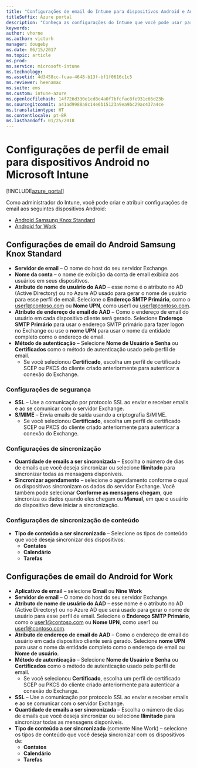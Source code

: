 ```yaml
---
title: "Configurações de email do Intune para dispositivos Android e Android for Work"
titleSuffix: Azure portal
description: "Conheça as configurações do Intune que você pode usar para configurar as conexões de email em dispositivos Android."
keywords: 
author: vhorne
ms.author: victorh
manager: dougeby
ms.date: 06/15/2017
ms.topic: article
ms.prod: 
ms.service: microsoft-intune
ms.technology: 
ms.assetid: 4d3458cc-fcaa-4648-b13f-bf1f0616c1c5
ms.reviewer: heenamac
ms.suite: ems
ms.custom: intune-azure
ms.openlocfilehash: 14f726d330e1cd8e4a0f7bfcfac8fe931c66d23b
ms.sourcegitcommit: a41ad9988a8c14e6b15123a9ea9bc29ac437a4ce
ms.translationtype: HT
ms.contentlocale: pt-BR
ms.lasthandoff: 01/25/2018
---
```

# <a name="email-profile-settings-for-android--devices-in-microsoft-intune"></a>Configurações de perfil de email para dispositivos Android no Microsoft Intune

[!INCLUDE[azure_portal](./includes/azure_portal.md)]

Como administrador do Intune, você pode criar e atribuir configurações de email aos seguintes dispositivos Android:
- [Android Samsung Knox Standard](#android-samsung-knox-standard-email-settings)
- [Android for Work](#android-for-work-email-settings)

## <a name="android-samsung-knox-standard-email-settings"></a>Configurações de email do Android Samsung Knox Standard
- **Servidor de email** – O nome do host do seu servidor Exchange.
- **Nome da conta** – o nome de exibição da conta de email exibida aos usuários em seus dispositivos.
- **Atributo de nome de usuário do AAD** – esse nome é o atributo no AD (Active Directory) ou no Azure AD usado para gerar o nome de usuário para esse perfil de email. Selecione o **Endereço SMTP Primário**, como o user1@contoso.com ou **Nome UPN**, como user1 ou user1@contoso.com.
- **Atributo de endereço de email do AAD** – Como o endereço de email do usuário em cada dispositivo cliente será gerado. Selecione **Endereço SMTP Primário** para usar o endereço SMTP primário para fazer logon no Exchange ou use o **nome UPN** para usar o nome da entidade completo como o endereço de email.
- **Método de autenticação** – Selecione **Nome de Usuário e Senha** ou **Certificados** como o método de autenticação usado pelo perfil de email.
    - Se você selecionou **Certificado**, escolha um perfil de certificado SCEP ou PKCS do cliente criado anteriormente para autenticar a conexão do Exchange.

### <a name="security-settings"></a>Configurações de segurança

- **SSL** – Use a comunicação por protocolo SSL ao enviar e receber emails e ao se comunicar com o servidor Exchange.
- **S/MIME** – Envia emails de saída usando a criptografia S/MIME.
    - Se você selecionou **Certificado**, escolha um perfil de certificado SCEP ou PKCS do cliente criado anteriormente para autenticar a conexão do Exchange.

### <a name="synchronization-settings"></a>Configurações de sincronização

- **Quantidade de emails a ser sincronizada** – Escolha o número de dias de emails que você deseja sincronizar ou selecione **Ilimitado** para sincronizar todas as mensagens disponíveis.
- **Sincronizar agendamento** – selecione o agendamento conforme o qual os dispositivos sincronizam os dados do servidor Exchange. Você também pode selecionar **Conforme as mensagens chegam**, que sincroniza os dados quando eles chegam ou **Manual**, em que o usuário do dispositivo deve iniciar a sincronização.

### <a name="content-sync-settings"></a>Configurações de sincronização de conteúdo

- **Tipo de conteúdo a ser sincronizado** – Selecione os tipos de conteúdo que você deseja sincronizar dos dispositivos:
    - **Contatos**
    - **Calendário**
    - **Tarefas**

## <a name="android-for-work-email-settings"></a>Configurações de email do Android for Work

- **Aplicativo de email** – selecione **Gmail** ou **Nine Work**
- **Servidor de email** – O nome do host do seu servidor Exchange.
- **Atributo de nome de usuário do AAD** – esse nome é o atributo no AD (Active Directory) ou no Azure AD que será usado para gerar o nome de usuário para esse perfil de email. Selecione o **Endereço SMTP Primário**, como o user1@contoso.com ou **Nome UPN**, como user1 ou user1@contoso.com.
- **Atributo de endereço de email do AAD** – Como o endereço de email do usuário em cada dispositivo cliente será gerado. Selecione **nome UPN** para usar o nome da entidade completo como o endereço de email ou **Nome de usuário**.
- **Método de autenticação** – Selecione **Nome de Usuário e Senha** ou **Certificados** como o método de autenticação usado pelo perfil de email.
    - Se você selecionou **Certificado**, escolha um perfil de certificado SCEP ou PKCS do cliente criado anteriormente para autenticar a conexão do Exchange.
- **SSL** – Use a comunicação por protocolo SSL ao enviar e receber emails e ao se comunicar com o servidor Exchange.
- **Quantidade de emails a ser sincronizada** – Escolha o número de dias de emails que você deseja sincronizar ou selecione **Ilimitado** para sincronizar todas as mensagens disponíveis.
- **Tipo de conteúdo a ser sincronizado** (somente Nine Work) – selecione os tipos de conteúdo que você deseja sincronizar com os dispositivos de:
    - **Contatos**
    - **Calendário**
    - **Tarefas**
